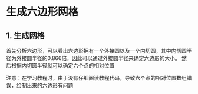 # 生成六边形网格

## 1. 生成网格
首先分析六边形，可以看出六边形拥有一个外接圆以及一个内切圆，其中内切圆半径为外接圆半径的0.866倍，因此可以通过外接圆半径来确定六边形的大小。
然后根据内切圆半径就可以确定六个点的相对位置

注意：在学习教程时，由于没有仔细阅读教程代码，导致六个点的相对位置数组错误，绘制出来的六边形有问题